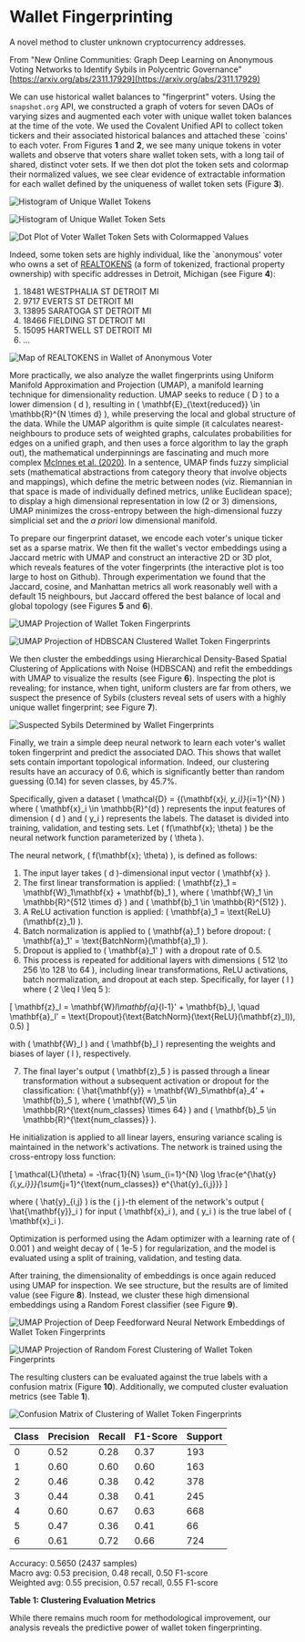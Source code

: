 # Wallet Fingerprinting
A novel method to cluster unknown cryptocurrency addresses. 

From "New Online Communities: Graph Deep Learning on Anonymous Voting Networks to Identify Sybils in Polycentric Governance" [https://arxiv.org/abs/2311.17929](https://arxiv.org/abs/2311.17929)

We can use historical wallet balances to "fingerprint" voters. Using the `snapshot.org` API, we constructed a graph of voters for seven DAOs of varying sizes and augmented each voter with unique wallet token balances at the time of the vote. We used the Covalent Unified API to collect token tickers and their associated historical balances and attached these `coins' to each voter. From Figures **1** and **2**, we see many unique tokens in voter wallets and observe that voters share wallet token sets, with a long tail of shared, distinct voter sets. If we then dot plot the token sets and colormap their normalized values, we see clear evidence of extractable information for each wallet defined by the uniqueness of wallet token sets (Figure **3**).

![Histogram of Unique Wallet Tokens](uniquetokens.png "Histogram of Unique Wallet Tokens")

![Histogram of Unique Wallet Token Sets](wallettokensets.png "Histogram of Unique Wallet Token Sets")

![Dot Plot of Voter Wallet Token Sets with Colormapped Values](dotplot.png "Dot Plot of Voter Wallet Token Sets with Colormapped Values")

Indeed, some token sets are highly individual, like the `anonymous' voter who owns a set of [REALTOKENS](https://realt.co/) (a form of tokenized, fractional property ownership) with specific addresses in Detroit, Michigan (see Figure **4**):

1. 18481 WESTPHALIA ST DETROIT MI
2. 9717 EVERTS ST DETROIT MI
3. 13895 SARATOGA ST DETROIT MI
4. 18466 FIELDING ST DETROIT MI
5. 15095 HARTWELL ST DETROIT MI
6. ...

![Map of REALTOKENS in Wallet of Anonymous Voter](realtokensmap.png "Map of REALTOKENS in Wallet of Anonymous Voter")

More practically, we also analyze the wallet fingerprints using Uniform Manifold Approximation and Projection (UMAP), a manifold learning technique for dimensionality reduction. UMAP seeks to reduce \( D \) to a lower dimension \( d \), resulting in \( \mathbf{E}_{\text{reduced}} \in \mathbb{R}^{N \times d} \), while preserving the local and global structure of the data. While the UMAP algorithm is quite simple (it calculates nearest-neighbours to produce sets of weighted graphs, calculates probabilities for edges on a unified graph, and then uses a force algorithm to lay the graph out), the mathematical underpinnings are fascinating and much more complex [McInnes et al. (2020)](https://arxiv.org/abs/1802.03426). In a sentence, UMAP finds fuzzy simplicial sets (mathematical abstractions from category theory that involve objects and mappings), which define the metric between nodes (viz. Riemannian in that space is made of individually defined metrics, unlike Euclidean space); to display a high dimensional representation in low (2 or 3) dimensions, UMAP minimizes the cross-entropy between the high-dimensional fuzzy simplicial set and the _a priori_ low dimensional manifold.

To prepare our fingerprint dataset, we encode each voter's unique ticker set as a sparse matrix. We then fit the wallet's vector embeddings using a Jaccard metric with UMAP and construct an interactive 2D or 3D plot, which reveals features of the voter fingerprints (the interactive plot is too large to host on Github). Through experimentation we found that the Jaccard, cosine, and Manhattan metrics all work reasonably well with a default 15 neighbours, but Jaccard offered the best balance of local and global topology (see Figures **5** and **6**).

![UMAP Projection of Wallet Token Fingerprints](2dembeddings.png "UMAP Projection of Wallet Token Fingerprints")

![UMAP Projection of HDBSCAN Clustered Wallet Token Fingerprints](2dclusteredHDBSCAN.png "UMAP Projection of HDBSCAN Clustered Wallet Token Fingerprints")

We then cluster the embeddings using Hierarchical Density-Based Spatial Clustering of Applications with Noise (HDBSCAN) and refit the embeddings with UMAP to visualize the results (see Figure **6**). Inspecting the plot is revealing; for instance, when tight, uniform clusters are far from others, we suspect the presence of Sybils (clusters reveal sets of users with a highly unique wallet fingerprint; see Figure **7**).

![Suspected Sybils Determined by Wallet Fingerprints](sybilfingerprints.png "Suspected Sybils Determined by Wallet Fingerprints")

Finally, we train a simple deep neural network to learn each voter's wallet token fingerprint and predict the associated DAO. This shows that wallet sets contain important topological information. Indeed, our clustering results have an accuracy of 0.6, which is significantly better than random guessing (0.14) for seven classes, by 45.7%.

Specifically, given a dataset \( \mathcal{D} = \{(\mathbf{x}_i, y_i)\}_{i=1}^{N} \) where \( \mathbf{x}_i \in \mathbb{R}^{d} \) represents the input features of dimension \( d \) and \( y_i \) represents the labels. The dataset is divided into training, validation, and testing sets. Let \( f(\mathbf{x}; \theta) \) be the neural network function parameterized by \( \theta \).

The neural network, \( f(\mathbf{x}; \theta) \), is defined as follows:

1. The input layer takes \( d \)-dimensional input vector \( \mathbf{x} \).
2. The first linear transformation is applied: \( \mathbf{z}_1 = \mathbf{W}_1\mathbf{x} + \mathbf{b}_1 \), where \( \mathbf{W}_1 \in \mathbb{R}^{512 \times d} \) and \( \mathbf{b}_1 \in \mathbb{R}^{512} \).
3. A ReLU activation function is applied: \( \mathbf{a}_1 = \text{ReLU}(\mathbf{z}_1) \).
4. Batch normalization is applied to \( \mathbf{a}_1 \) before dropout: \( \mathbf{a}_1' = \text{BatchNorm}(\mathbf{a}_1) \).
5. Dropout is applied to \( \mathbf{a}_1' \) with a dropout rate of 0.5.
6. This process is repeated for additional layers with dimensions \( 512 \to 256 \to 128 \to 64 \), including linear transformations, ReLU activations, batch normalization, and dropout at each step. Specifically, for layer \( l \) where \( 2 \leq l \leq 5 \):

\[
\mathbf{z}_l = \mathbf{W}_l\mathbf{a}_{l-1}' + \mathbf{b}_l, \quad \mathbf{a}_l' = \text{Dropout}(\text{BatchNorm}(\text{ReLU}(\mathbf{z}_l)), 0.5)
\]

with \( \mathbf{W}_l \) and \( \mathbf{b}_l \) representing the weights and biases of layer \( l \), respectively.

7. The final layer's output \( \mathbf{z}_5 \) is passed through a linear transformation without a subsequent activation or dropout for the classification: \( \hat{\mathbf{y}} = \mathbf{W}_5\mathbf{a}_4' + \mathbf{b}_5 \), where \( \mathbf{W}_5 \in \mathbb{R}^{\text{num\_classes} \times 64} \) and \( \mathbf{b}_5 \in \mathbb{R}^{\text{num\_classes}} \).

He initialization is applied to all linear layers, ensuring variance scaling is maintained in the network's activations. The network is trained using the cross-entropy loss function:

\[
\mathcal{L}(\theta) = -\frac{1}{N} \sum_{i=1}^{N} \log \frac{e^{\hat{y}_{i,y_i}}}{\sum_{j=1}^{\text{num\_classes}} e^{\hat{y}_{i,j}}}
\]

where \( \hat{y}_{i,j} \) is the \( j \)-th element of the network's output \( \hat{\mathbf{y}}_i \) for input \( \mathbf{x}_i \), and \( y_i \) is the true label of \( \mathbf{x}_i \).

Optimization is performed using the Adam optimizer with a learning rate of \( 0.001 \) and weight decay of \( 1e-5 \) for regularization, and the model is evaluated using a split of training, validation, and testing data.

After training, the dimensionality of embeddings is once again reduced using UMAP for inspection. We see structure, but the results are of limited value (see Figure **8**). Instead, we cluster these high dimensional embeddings using a Random Forest classifier (see Figure **9**).

![UMAP Projection of Deep Feedforward Neural Network Embeddings of Wallet Token Fingerprints](nn_embeddings_UMAP.png "UMAP Projection of Deep Feedforward Neural Network Embeddings of Wallet Token Fingerprints")

![UMAP Projection of Random Forest Clustering of Wallet Token Fingerprints](rf_cluster_UMAP.png "UMAP Projection of Random Forest Clustering of Wallet Token Fingerprints")

The resulting clusters can be evaluated against the true labels with a confusion matrix (Figure **10**). Additionally, we computed cluster evaluation metrics (see Table **1**).

![Confusion Matrix of Clustering of Wallet Token Fingerprints](confusionmatrix.png "Confusion Matrix of Clustering of Wallet Token Fingerprints")

| Class | Precision | Recall | F1-Score | Support |
|-------|-----------|--------|----------|---------|
| 0     | 0.52      | 0.28   | 0.37     | 193     |
| 1     | 0.60      | 0.60   | 0.60     | 163     |
| 2     | 0.46      | 0.38   | 0.42     | 378     |
| 3     | 0.44      | 0.38   | 0.41     | 245     |
| 4     | 0.60      | 0.67   | 0.63     | 668     |
| 5     | 0.47      | 0.36   | 0.41     | 66      |
| 6     | 0.61      | 0.72   | 0.66     | 724     |

Accuracy: 0.5650 (2437 samples)  
Macro avg: 0.53 precision, 0.48 recall, 0.50 F1-score  
Weighted avg: 0.55 precision, 0.57 recall, 0.55 F1-score  

**Table 1: Clustering Evaluation Metrics**

While there remains much room for methodological improvement, our analysis reveals the predictive power of wallet token fingerprinting.
